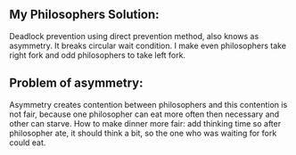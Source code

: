 ## My Philosophers Solution:
Deadlock prevention using direct prevention method, also knows as asymmetry. It breaks circular wait condition. I make even philosophers take right fork and odd philosophers to take left fork.

## Problem of asymmetry:
Asymmetry creates contention between philosophers and this contention is not fair, because one philosopher can eat more often then necessary and other can starve.
How to make dinner more fair: add thinking time so after philosopher ate, it should think a bit, so the one who was waiting for fork could eat.
